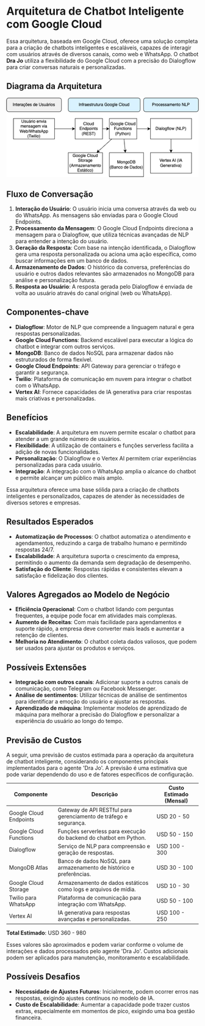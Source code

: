 # Arquitetura de Chatbot Inteligente com Google Cloud

Essa arquitetura, baseada em Google Cloud, oferece uma solução completa para a criação de chatbots inteligentes e escaláveis, capazes de interagir com usuários através de diversos canais, como web e WhatsApp. O chatbot **Dra Jo** utiliza a flexibilidade do Google Cloud com a precisão do Dialogflow para criar conversas naturais e personalizadas.

## Diagrama da Arquitetura
![Diagrama da Arquitetura](images/Diagram.png)

## Fluxo de Conversação
1. **Interação do Usuário**: O usuário inicia uma conversa através da web ou do WhatsApp. As mensagens são enviadas para o Google Cloud Endpoints.
2. **Processamento da Mensagem**: O Google Cloud Endpoints direciona a mensagem para o Dialogflow, que utiliza técnicas avançadas de NLP para entender a intenção do usuário.
3. **Geração da Resposta**: Com base na intenção identificada, o Dialogflow gera uma resposta personalizada ou aciona uma ação específica, como buscar informações em um banco de dados.
4. **Armazenamento de Dados**: O histórico da conversa, preferências do usuário e outros dados relevantes são armazenados no MongoDB para análise e personalização futura.
5. **Resposta ao Usuário**: A resposta gerada pelo Dialogflow é enviada de volta ao usuário através do canal original (web ou WhatsApp).

## Componentes-chave
- **Dialogflow**: Motor de NLP que compreende a linguagem natural e gera respostas personalizadas.
- **Google Cloud Functions**: Backend escalável para executar a lógica do chatbot e integrar com outros serviços.
- **MongoDB**: Banco de dados NoSQL para armazenar dados não estruturados de forma flexível.
- **Google Cloud Endpoints**: API Gateway para gerenciar o tráfego e garantir a segurança.
- **Twilio**: Plataforma de comunicação em nuvem para integrar o chatbot com o WhatsApp.
- **Vertex AI**: Fornece capacidades de IA generativa para criar respostas mais criativas e personalizadas.

## Benefícios
- **Escalabilidade**: A arquitetura em nuvem permite escalar o chatbot para atender a um grande número de usuários.
- **Flexibilidade**: A utilização de containers e funções serverless facilita a adição de novas funcionalidades.
- **Personalização**: O Dialogflow e o Vertex AI permitem criar experiências personalizadas para cada usuário.
- **Integração**: A integração com o WhatsApp amplia o alcance do chatbot e permite alcançar um público mais amplo.

Essa arquitetura oferece uma base sólida para a criação de chatbots inteligentes e personalizados, capazes de atender às necessidades de diversos setores e empresas.

## Resultados Esperados
- **Automatização de Processos**: O chatbot automatiza o atendimento e agendamentos, reduzindo a carga de trabalho humano e permitindo respostas 24/7.
- **Escalabilidade**: A arquitetura suporta o crescimento da empresa, permitindo o aumento da demanda sem degradação de desempenho.
- **Satisfação do Cliente**: Respostas rápidas e consistentes elevam a satisfação e fidelização dos clientes.

## Valores Agregados ao Modelo de Negócio
- **Eficiência Operacional**: Com o chatbot lidando com perguntas frequentes, a equipe pode focar em atividades mais complexas.
- **Aumento de Receitas**: Com mais facilidade para agendamentos e suporte rápido, a empresa deve converter mais leads e aumentar a retenção de clientes.
- **Melhoria no Atendimento**: O chatbot coleta dados valiosos, que podem ser usados para ajustar os produtos e serviços.

## Possíveis Extensões
- **Integração com outros canais**: Adicionar suporte a outros canais de comunicação, como Telegram ou Facebook Messenger.
- **Análise de sentimentos**: Utilizar técnicas de análise de sentimentos para identificar a emoção do usuário e ajustar as respostas.
- **Aprendizado de máquina**: Implementar modelos de aprendizado de máquina para melhorar a precisão do Dialogflow e personalizar a experiência do usuário ao longo do tempo.

## Previsão de Custos
A seguir, uma previsão de custos estimada para a operação da arquitetura de chatbot inteligente, considerando os componentes principais implementados para o agente 'Dra Jo'. A previsão é uma estimativa que pode variar dependendo do uso e de fatores específicos de configuração.

| Componente             | Descrição                                                      | Custo Estimado (Mensal) |
|------------------------|----------------------------------------------------------------|--------------------------|
| Google Cloud Endpoints | Gateway de API RESTful para gerenciamento de tráfego e segurança. | USD 20 - 50              |
| Google Cloud Functions | Funções serverless para execução do backend do chatbot em Python. | USD 50 - 150             |
| Dialogflow             | Serviço de NLP para compreensão e geração de respostas.           | USD 100 - 300            |
| MongoDB Atlas          | Banco de dados NoSQL para armazenamento de histórico e preferências. | USD 30 - 100            |
| Google Cloud Storage   | Armazenamento de dados estáticos como logs e arquivos de mídia. | USD 10 - 30              |
| Twilio para WhatsApp   | Plataforma de comunicação para integração com WhatsApp.         | USD 50 - 100             |
| Vertex AI              | IA generativa para respostas avançadas e personalizadas.       | USD 100 - 250            |

**Total Estimado**: USD 360 - 980

Esses valores são aproximados e podem variar conforme o volume de interações e dados processados pelo agente 'Dra Jo'. Custos adicionais podem ser aplicados para manutenção, monitoramento e escalabilidade.

## Possíveis Desafios
- **Necessidade de Ajustes Futuros**: Inicialmente, podem ocorrer erros nas respostas, exigindo ajustes contínuos no modelo de IA.
- **Custo de Escalabilidade**: Aumentar a capacidade pode trazer custos extras, especialmente em momentos de pico, exigindo uma boa gestão financeira.
